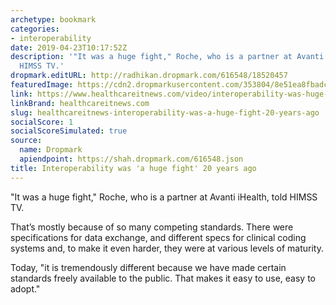 ```yaml
---
archetype: bookmark
categories:
- interoperability
date: 2019-04-23T10:17:52Z
description: '"It was a huge fight," Roche, who is a partner at Avanti iHealth, told
  HIMSS TV.'
dropmark.editURL: http://radhikan.dropmark.com/616548/18520457
featuredImage: https://cdn2.dropmarkusercontent.com/353804/8e51ea8fbadc281af3a608f5626cad2ad1977107207675ffe62153840a9e6547/thumbnail/Interop-HITN_4.png?Expires=1557430062&Signature=LYyWdRD2aI2RcnaEfXt7Y3OTk3jnW0NUs8eDLlkvu-~5UYasXjetWAJpxAOJ31CE5sQOkyBidTjjgIUaZOt3oZXDaOBZ~wpK2fuav2GyoOqYKx0MZ7Gxa2SHrWfpSJSP-YheI~eC4l64FPYk2w3oHdXg9AIFOxeO3--0DNdbdKaz5W1RJinkw3KEO-zsHETX2adNToLW7LMAXgFOUpd-4HQbItYOnJ4fwxIISW9kr4FYntYy-rt1XS0Za6OqFEvIYfIy82Tv0O~wDphb1aqQd~xvTVqRPqKMGs7p6nEA0pDwkJWqF~BiqQdEQmQR85mtJdCFYAFGa6CnlPu8afltaA__&Key-Pair-Id=APKAITQYWVEN757ZA4KQ
link: https://www.healthcareitnews.com/video/interoperability-was-huge-fight-20-years-ago
linkBrand: healthcareitnews.com
slug: healthcareitnews-interoperability-was-a-huge-fight-20-years-ago
socialScore: 1
socialScoreSimulated: true
source:
  name: Dropmark
  apiendpoint: https://shah.dropmark.com/616548.json
title: Interoperability was 'a huge fight' 20 years ago
---
```

"It was a huge fight," Roche, who is a partner at Avanti iHealth, told HIMSS TV.

That’s mostly because of so many competing standards. There were specifications for data exchange, and different specs for clinical coding systems and, to make it even harder, they were at various levels of maturity.

Today, "it is tremendously different because we have made certain standards freely available to the public. That makes it easy to use, easy to adopt."

